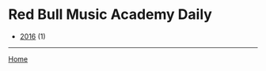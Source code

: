 # Red Bull Music Academy Daily

  * [2016](./red-bull-music-academy-daily-2016.md) (1)

----

[Home](../index.md)
